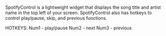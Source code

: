 SpotifyControl is a lightweight widget that displays the song title and artist name in the top left of your screen.
SpotifyControl also has hotkeys to control play/pause, skip, and previous functions.

HOTKEYS:
Num1 - play/pause
Num2 - next
Num3 - previous
